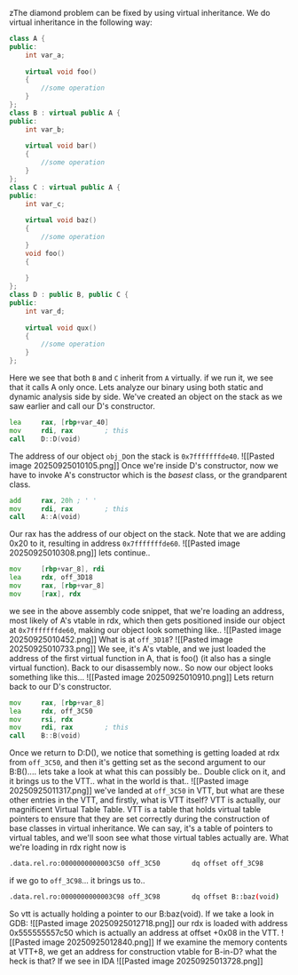 zThe diamond problem can be fixed by using virtual inheritance. We do virtual inheritance in the following way:
```cpp
class A {
public:
    int var_a;
    
    virtual void foo()
    {
    	//some operation
    }
};
class B : virtual public A {
public:
    int var_b;
    
    virtual void bar()
    {
    	//some operation
    }
};
class C : virtual public A {
public:
    int var_c;
    
    virtual void baz()
    {
    	//some operation
    }
    void foo()
    {
    
    }
};
class D : public B, public C {
public:
    int var_d;
    
    virtual void qux()
    {
    	//some operation
    }
};
```
Here we see that both `B` and `C` inherit from `A` virtually. if we run it, we see that it calls A only once.
Lets analyze our binary using both static and dynamic analysis side by side. We've created an object on the stack as we saw earlier and call our D's constructor.  
```asm main
lea     rax, [rbp+var_40]
mov     rdi, rax        ; this
call    D::D(void)
```
The address of our object `obj_D`on the stack is `0x7fffffffde40`.
![[Pasted image 20250925010105.png]]
Once we're inside D's constructor, now we have to invoke A's constructor which is the _basest_ class, or the grandparent class. 
```asm D ctor
add     rax, 20h ; ' '
mov     rdi, rax        ; this
call    A::A(void)
```
Our rax has the address of our object on the stack. Note that we are adding 0x20 to it, resulting in address `0x7fffffffde60`.
![[Pasted image 20250925010308.png]]
lets continue..
```asm A
mov     [rbp+var_8], rdi
lea     rdx, off_3D18
mov     rax, [rbp+var_8]
mov     [rax], rdx
```
we see in the above assembly code snippet, that we're loading an address, most likely of A's vtable in rdx, which then gets positioned inside our object at `0x7fffffffde60`, making our object look something like..
![[Pasted image 20250925010452.png]]
What is at `off_3D18`? 
![[Pasted image 20250925010733.png]]
We see, it's A's vtable, and we just loaded the address of the first virtual function in A, that is foo() (it also has a single virtual function). Back to our disassembly now..
So now our object looks something like this...
![[Pasted image 20250925010910.png]]
Lets return back to our D's constructor. 
```asm D
mov     rax, [rbp+var_8]
lea     rdx, off_3C50
mov     rsi, rdx
mov     rdi, rax        ; this
call    B::B(void)
```
Once we return to D:D(), we notice that something is getting loaded at rdx from `off_3C50`, and then it's getting set as the second argument to our B:B().... lets take a look at what this can possibly be.. Double click on it, and it brings us to the VTT.. what in the world is that..
![[Pasted image 20250925011317.png]]
we've landed at `off_3C50` in VTT, but what are these other entries in the VTT, and firstly, what is VTT itself? VTT is actually, our magnificent Virtual Table Table. VTT is a table that holds virtual table pointers to ensure that they are set correctly during the construction of base classes in virtual inheritance. We can say, it's a table of pointers to virtual tables, and we'll soon see what those virtual tables actually are. What we're loading in rdx right now is
```bash
.data.rel.ro:0000000000003C50 off_3C50        dq offset off_3C98
```
if we go to `off_3C98`... it brings us to..
```bash
.data.rel.ro:0000000000003C98 off_3C98        dq offset B::baz(void) 
```
So vtt is actually holding a pointer to our B:baz(void). If we take a look in GDB:
![[Pasted image 20250925012718.png]]
our rdx is loaded with address 0x555555557c50 which is actually an address at offset +0x08 in the VTT. 
![[Pasted image 20250925012840.png]]
If we examine the memory contents at VTT+8, we get an address for construction vtable for B-in-D? what the heck is that? If we see in IDA
![[Pasted image 20250925013728.png]]
